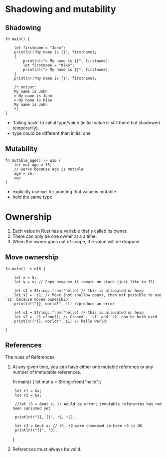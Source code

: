 # Shadowing and mutability

## Shadowing

    fn main() {

        let firstname = "John";
        println!("My name is {}", firstname);
        {
            println!("> My name is {}", firstname);
            let firstname = "Mike";
            println!("> My name is {}", firstname);
        }
        println!("My name is {}", firstname);

        /* output:
        My name is John
        > My name is John
        > My name is Mike
        My name is John
        */
    }

- 'falling back' to initial type/value (initial value is still there but shadowed temporarily),
- type could be different than initial one

## Mutability

    fn mutable_age() -> u16 {
        let mut age = 35;
        // works because age is mutable
        age = 36;
        age
    }

- explicitly use `mut` for pointing that value is mutable
- hold the same type

# Ownership

1. Each value in Rust has a variable that's called its owner.
2. There can only be one owner at a a time.
3. When the owner goes out of scope, the value will be dropped.

## Move ownership

    fn main() -> u16 {

        let x = 5;
        let y = x; // Copy because it remain on stack (just like in JS)

        let s1 = String::from("hello) // this is allocated on heap
        let s2 =  s1; // Move (not shallow copy), then not possible to use `s1` because moved ownership
        println!("{}, world!", s1) //produce an error

        let s1 = String::from("hello) // this is allocated on heap
        let s2 =  s1.clone(); // Cloned - `s1` and `s2` can be both used
        println!("{}, world!", s1) // hello world!

    }

## References
The rules of References
1. At any given time, you can have either one mutable reference or any number of immutable references.

    fn main() {
        let mut s = String::from("hello");

        let r1 = &s;
        let r2 = &s;

        //let r3 = &mut s; // Would be error; immutable references has not been consumed yet

        println!("{}, {}", r1, r2);

        let r3 = &mut s; // r1, r2 were consumed so here r3 is OK
        println!("{}", r3);
    }

2. References must always be valid.

